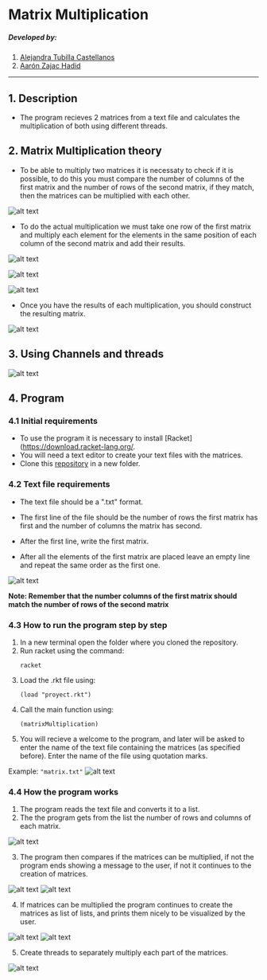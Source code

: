 # Matrix Multiplication

##### Developed by:
1. [Alejandra Tubilla Castellanos](https://github.com/alejandratub)
2. [Aarón Zajac Hadid](https://github.com/Aarzh)

---
## 1. Description

* The program recieves 2 matrices from a text file and calculates the multiplication of        both using different threads.

## 2. Matrix Multiplication theory

- To be able to multiply two matrices it is necessaty to check if it is possible, to do this you must compare the number of columns of the first matrix and the number of rows of the second matrix, if they match, then the matrices can be multiplied with each other.

![alt text](images/compare.png)

- To do the actual multiplication we must take one row of the first matrix and multiply each element for the elements in the same position of each column of the second matrix and add their results.

![alt text](images/first.png)

![alt text](images/second.png)

![alt text](images/third.png)

- Once you have the results of each multiplication, you should construct the resulting matrix.

![alt text](images/fourth.png)

## 3. Using Channels and threads

![alt text](images/fifth.png)

## 4. Program 

### 4.1 Initial requirements
- To use the program it is necessary to install [Racket](https://download.racket-lang.org/.
- You will need a text editor to create your text files with the matrices.
- Clone this [repository](https://github.com/alejandratub/MatrixMultiplication.git) in a new folder.

### 4.2 Text file requirements

- The text file should be a ".txt" format.

- The first line of the file should be the number of rows the first matrix has first and the number of columns the matrix has second.

- After the first line, write the first matrix.

- After all the elements of the first matrix are placed leave an empty line and repeat the  same order as the first one.

![alt text](images/txtExample.png)

**Note: Remember that the number columns of the first matrix should match the number of rows of the second matrix**

### 4.3 How to run the program step by step 
1. In a new terminal open the folder where you cloned the repository.
2. Run racket using the command: 
    ```
    racket
    ```
3. Load the .rkt file using:
    ```
    (load "proyect.rkt")
    ```
4. Call the main function using:
    ```
    (matrixMultiplication)
    ```
5. You will recieve a welcome to the program, and later will be asked to enter the name of the text file containing the matrices (as specified before). Enter the name of the file using quotation marks.  

Example: 
        ```
        "matrix.txt"
        ```
![alt text](images/startProgram.png)

### 4.4 How the program works
1. The program reads the text file and converts it to a list. 
2. The the program gets from the list the number of rows and columns of each matrix.

![alt text](images/programPart1.png)

3. The program then compares if the matrices can be multiplied, if not the program ends showing a message to the user, if not it continues to the creation of matrices.

![alt text](images/programPart2.png)
![alt text](images/programPart3.png)

4. If matrices can be multiplied the program continues to create the matrices as list of lists, and prints them nicely to be visualized by the user.

![alt text](images/programPart4.png)
![alt text](images/programPart5.png)

5. Create threads to separately multiply each part of the matrices.

![alt text](images/programPart6.png)

